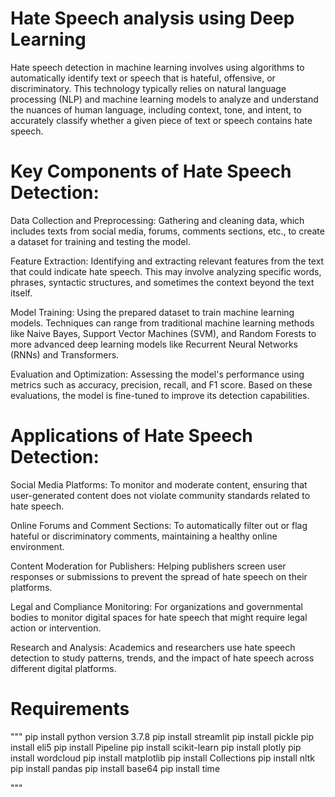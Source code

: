 # Hate Speech analysis using Deep Learning
Hate speech detection in machine learning involves using algorithms to automatically identify text or speech that is hateful, offensive, or discriminatory. This technology typically relies on natural language processing (NLP) and machine learning models to analyze and understand the nuances of human language, including context, tone, and intent, to accurately classify whether a given piece of text or speech contains hate speech.

# Key Components of Hate Speech Detection:
Data Collection and Preprocessing: Gathering and cleaning data, which includes texts from social media, forums, comments sections, etc., to create a dataset for training and testing the model.

Feature Extraction: Identifying and extracting relevant features from the text that could indicate hate speech. This may involve analyzing specific words, phrases, syntactic structures, and sometimes the context beyond the text itself.

Model Training: Using the prepared dataset to train machine learning models. Techniques can range from traditional machine learning methods like Naive Bayes, Support Vector Machines (SVM), and Random Forests to more advanced deep learning models like Recurrent Neural Networks (RNNs) and Transformers.

Evaluation and Optimization: Assessing the model's performance using metrics such as accuracy, precision, recall, and F1 score. Based on these evaluations, the model is fine-tuned to improve its detection capabilities.

# Applications of Hate Speech Detection:
Social Media Platforms: To monitor and moderate content, ensuring that user-generated content does not violate community standards related to hate speech.

Online Forums and Comment Sections: To automatically filter out or flag hateful or discriminatory comments, maintaining a healthy online environment.

Content Moderation for Publishers: Helping publishers screen user responses or submissions to prevent the spread of hate speech on their platforms.

Legal and Compliance Monitoring: For organizations and governmental bodies to monitor digital spaces for hate speech that might require legal action or intervention.

Research and Analysis: Academics and researchers use hate speech detection to study patterns, trends, and the impact of hate speech across different digital platforms.

# Requirements
"""
pip install python version 3.7.8
pip install streamlit
pip install pickle
pip install eli5
pip install Pipeline
pip install scikit-learn
pip install plotly
pip install wordcloud
pip install matplotlib
pip install Collections
pip install nltk
pip install pandas
pip install base64
pip install time

"""
